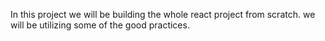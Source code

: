 In this project we will be building the whole react project from scratch.
we will be utilizing some of the good practices.
